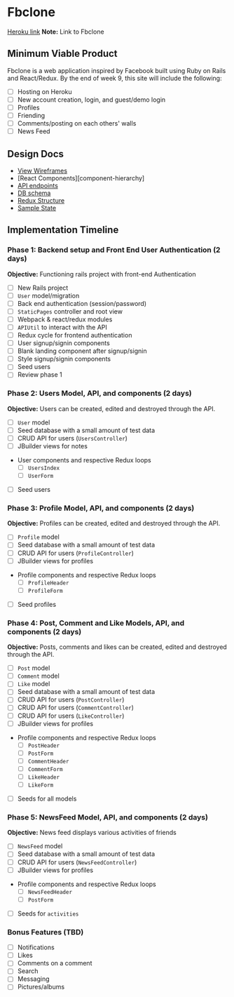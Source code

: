 # Fbclone

[Heroku link][heroku] **Note:** Link to Fbclone

[heroku]: http://www.herokuapp.com

## Minimum Viable Product

Fbclone is a web application inspired by Facebook built using Ruby on Rails and React/Redux. By the end of week 9, this site will include the following:

- [ ] Hosting on Heroku
- [ ] New account creation, login, and guest/demo login
- [ ] Profiles
- [ ] Friending
- [ ] Comments/posting on each others' walls
- [ ] News Feed

## Design Docs
* [View Wireframes][wireframes]
* [React Components][component-hierarchy]
* [API endpoints][api-endpoints]
* [DB schema][schema]
* [Redux Structure][redux-structure]
* [Sample State][sample-state]

[wireframes]: docs/wireframes
[components]: docs/component-hierarchy.md
[redux-structure]: docs/redux-structure.md
[sample-state]: docs/sample-state.md
[api-endpoints]: docs/api-endpoints.md
[schema]: docs/schema.md

## Implementation Timeline

### Phase 1: Backend setup and Front End User Authentication (2 days)

**Objective:** Functioning rails project with front-end Authentication

- [ ] New Rails project
- [ ] `User` model/migration
- [ ] Back end authentication (session/password)
- [ ] `StaticPages` controller and root view
- [ ] Webpack & react/redux modules
- [ ] `APIUtil` to interact with the API
- [ ] Redux cycle for frontend authentication
- [ ] User signup/signin components
- [ ] Blank landing component after signup/signin
- [ ] Style signup/signin components
- [ ] Seed users
- [ ] Review phase 1

### Phase 2: Users Model, API, and components (2 days)

**Objective:** Users can be created, edited and destroyed through
the API.

- [ ] `User` model
- [ ] Seed database with a small amount of test data
- [ ] CRUD API for users (`UsersController`)
- [ ] JBuilder views for notes
- User components and respective Redux loops
  - [ ] `UsersIndex`
  - [ ] `UserForm`
- [ ] Seed users

### Phase 3: Profile Model, API, and components (2 days)

**Objective:** Profiles can be created, edited and destroyed through
the API.

- [ ] `Profile` model
- [ ] Seed database with a small amount of test data
- [ ] CRUD API for users (`ProfileController`)
- [ ] JBuilder views for profiles
- Profile components and respective Redux loops
  - [ ] `ProfileHeader`
  - [ ] `ProfileForm`
- [ ] Seed profiles

### Phase 4: Post, Comment and Like Models, API, and components (2 days)

**Objective:** Posts, comments and likes can be created, edited and destroyed through the API.

- [ ] `Post` model
- [ ] `Comment` model
- [ ] `Like` model
- [ ] Seed database with a small amount of test data
- [ ] CRUD API for users (`PostController`)
- [ ] CRUD API for users (`CommentController`)
- [ ] CRUD API for users (`LikeController`)
- [ ] JBuilder views for profiles
- Profile components and respective Redux loops
  - [ ] `PostHeader`
  - [ ] `PostForm`
  - [ ] `CommentHeader`
  - [ ] `CommentForm`
  - [ ] `LikeHeader`
  - [ ] `LikeForm`
- [ ] Seeds for all models

### Phase 5: NewsFeed Model, API, and components (2 days)

**Objective:** News feed displays various activities of friends

- [ ] `NewsFeed` model
- [ ] Seed database with a small amount of test data
- [ ] CRUD API for users (`NewsFeedController`)
- [ ] JBuilder views for profiles
- Profile components and respective Redux loops
  - [ ] `NewsFeedHeader`
  - [ ] `PostForm`
- [ ] Seeds for `activities`


### Bonus Features (TBD)
- [ ] Notifications
- [ ] Likes
- [ ] Comments on a comment
- [ ] Search
- [ ] Messaging
- [ ] Pictures/albums
